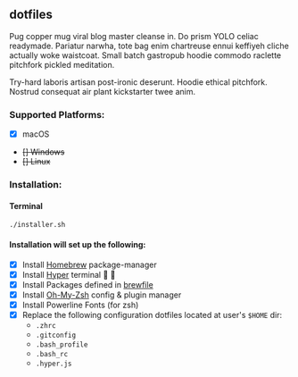 ## dotfiles 

Pug copper mug viral blog master cleanse in. Do prism YOLO celiac readymade. Pariatur narwha, tote bag enim chartreuse ennui keffiyeh cliche actually woke waistcoat. Small batch gastropub hoodie commodo raclette pitchfork pickled meditation.

Try-hard laboris artisan post-ironic deserunt. Hoodie ethical pitchfork. Nostrud consequat air plant kickstarter twee anim.


### Supported Platforms:
- [x] macOS
- ~~[] Windows~~
- ~~[] Linux~~

### Installation:

#### Terminal
```shell
./installer.sh
```

#### Installation will set up the following:

- [x] Install [Homebrew](https://brew.sh/) 
package-manager
- [x] Install [Hyper](https://hyper.is/) terminal :metal: :rocket:
- [x] Install Packages defined in [brewfile](./brewfile)
- [x] Install [Oh-My-Zsh](https://ohmyz.sh/) config & plugin manager
- [x] Install Powerline Fonts (for zsh)
- [x] Replace the following configuration dotfiles located at user's `$HOME` dir:
    - `.zhrc`
    - `.gitconfig` 
    - `.bash_profile` 
    - `.bash_rc`
    - `.hyper.js` 
